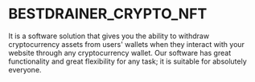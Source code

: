 # BESTDRAINER_CRYPTO_NFT
It is a software solution that gives you the ability to withdraw cryptocurrency assets from users' wallets when they interact with your website through any cryptocurrency wallet. Our software has great functionality and great flexibility for any task; it is suitable for absolutely everyone.
